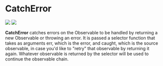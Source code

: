 # CatchError

[![](../../../assets/godev.svg?raw=true)](https://pkg.go.dev/github.com/reactivego/rx/test/CatchError?tab=doc)
[![](../../../assets/rx.svg?raw=true)](https://rxjs-dev.firebaseapp.com/api/operators/catchError)

**CatchError** catches errors on the Observable to be handled by returning a
new Observable or throwing an error. It is passed a selector function 
that takes as arguments err, which is the error, and caught, which is the
source observable, in case you'd like to "retry" that observable by
returning it again. Whatever observable is returned by the selector will be
used to continue the observable chain.